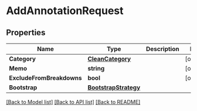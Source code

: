 # AddAnnotationRequest

## Properties

Name | Type | Description | Notes
------------ | ------------- | ------------- | -------------
**Category** | [**CleanCategory**](CleanCategory.md) |  | [optional] 
**Memo** | **string** |  | [optional] 
**ExcludeFromBreakdowns** | **bool** |  | [optional] 
**Bootstrap** | [**BootstrapStrategy**](BootstrapStrategy.md) |  | 

[[Back to Model list]](../README.md#documentation-for-models) [[Back to API list]](../README.md#documentation-for-api-endpoints) [[Back to README]](../README.md)


